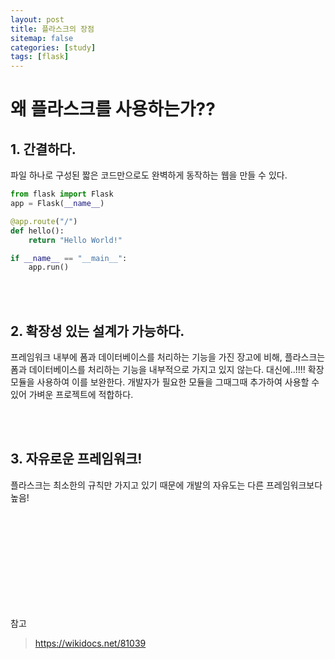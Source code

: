 ```yaml
---
layout: post
title: 플라스크의 장점
sitemap: false
categories: [study]
tags: [flask]
---
```


# 왜 플라스크를 사용하는가??

## 1. 간결하다. 

   파일 하나로 구성된 짧은 코드만으로도 완벽하게 동작하는 웹을 만들 수 있다. 

   ~~~python
   from flask import Flask
   app = Flask(__name__)
   
   @app.route("/")
   def hello():
       return "Hello World!"
   
   if __name__ == "__main__":
       app.run()
   ~~~

   
<br>
<br>

## 2. 확장성 있는 설계가 가능하다. 

   프레임워크 내부에 폼과 데이터베이스를 처리하는 기능을 가진 장고에 비해, 플라스크는 폼과 데이터베이스를 처리하는 기능을 내부적으로 가지고 있지 않는다. 
   대신에..!!!! 확장 모듈을 사용하여 이를 보완한다. 
   개발자가 필요한 모듈을 그때그때 추가하여 사용할 수 있어 가벼운 프로젝트에 적합하다.

<br>
<br>

## 3. 자유로운 프레임워크!

   플라스크는 최소한의 규칙만 가지고 있기 때문에 개발의 자유도는 다른 프레임워크보다 높음!


<br>
<br><br>
<br><br>
<br> <br><br>
<br>

참고 
> https://wikidocs.net/81039